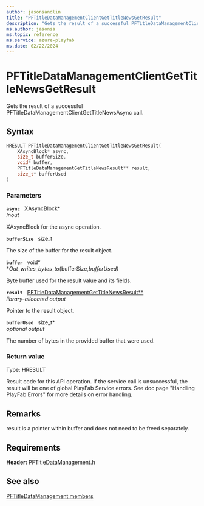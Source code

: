 ```yaml
---
author: jasonsandlin
title: "PFTitleDataManagementClientGetTitleNewsGetResult"
description: "Gets the result of a successful PFTitleDataManagementClientGetTitleNewsAsync call."
ms.author: jasonsa
ms.topic: reference
ms.service: azure-playfab
ms.date: 02/22/2024
---
```


# PFTitleDataManagementClientGetTitleNewsGetResult  

Gets the result of a successful PFTitleDataManagementClientGetTitleNewsAsync call.  

## Syntax  
  
```cpp
HRESULT PFTitleDataManagementClientGetTitleNewsGetResult(  
    XAsyncBlock* async,  
    size_t bufferSize,  
    void* buffer,  
    PFTitleDataManagementGetTitleNewsResult** result,  
    size_t* bufferUsed  
)  
```  
  
### Parameters  
  
**`async`** &nbsp; XAsyncBlock*  
*_Inout_*  
  
XAsyncBlock for the async operation.  
  
**`bufferSize`** &nbsp; size_t  
  
The size of the buffer for the result object.  
  
**`buffer`** &nbsp; void*  
*_Out_writes_bytes_to_(bufferSize,*bufferUsed)*  
  
Byte buffer used for the result value and its fields.  
  
**`result`** &nbsp; [PFTitleDataManagementGetTitleNewsResult**](../../pftitledatamanagementtypes/structs/pftitledatamanagementgettitlenewsresult.md)  
*library-allocated output*  
  
Pointer to the result object.  
  
**`bufferUsed`** &nbsp; size_t*  
*optional output*  
  
The number of bytes in the provided buffer that were used.  
  
  
### Return value
Type: HRESULT
  
Result code for this API operation. If the service call is unsuccessful, the result will be one of global PlayFab Service errors. See doc page "Handling PlayFab Errors" for more details on error handling.
  
## Remarks  
  
result is a pointer within buffer and does not need to be freed separately.
  
## Requirements  
  
**Header:** PFTitleDataManagement.h
  
## See also  
[PFTitleDataManagement members](../pftitledatamanagement_members.md)  

  
  
